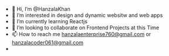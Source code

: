 - 👋 Hi, I’m @HanzalaKhan
- 👀 I’m interested in design and dynamic websitw and web apps
- 🌱 I’m currently learning Reactjs
- 💞️ I’m looking to collaborate on Frontend Projects at this Time
- 📫 How to reach me hanzalaenterprise760@gmail.com or hanzalacoder061@gmail.com
- 

<!---
HanzalaCoder/HanzalaCoder is a ✨ special ✨ repository because its `README.md` (this file) appears on your GitHub profile.
You can click the Preview link to take a look at your changes.
--->
